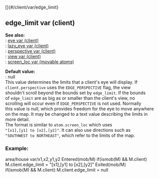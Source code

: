 []{#/client/var/edge_limit}    
## edge_limit var (client)    
**See also:**    
:   [eye var (client)](/ref/client/var/eye)    
:   [lazy_eye var (client)](/ref/client/var/lazy_eye)    
:   [perspective var (client)](/ref/client/var/perspective)    
:   [view var (client)](/ref/client/var/view)    
:   [screen_loc var (movable atoms)](/ref/atom/movable/var/screen_loc)    
<!-- -->    
**Default value:**    
:   null    
This value determines the limits that a client\'s eye will display. If    
`client.perspective` uses the `EDGE_PERSPECTIVE` flag, the view    
shouldn\'t scroll beyond the bounds set by `edge_limit`. If the bounds    
of `edge_limit` are as big as or smaller than the client\'s view, no    
scrolling will occur even if `EDGE_PERSPECTIVE` is not used. Normally    
this value is null, which provides freedom for the eye to move anywhere    
on the map. It may be changed to a text value describing the limits in    
more detail.    
The format is similar to `atom.screen_loc` which uses    
`"[x1],[y1] to [x2],[y2]"`. It can also use directions such as    
`"SOUTHWEST to NORTHEAST"`, which refer to the limits of the map.    
### Example:    
area/house var/x1,x2,y1,y2 Entered(mob/M) if(ismob(M) && M.client)    
M.client.edge_limit = \"\[x1\],\[y1\] to \[x2\],\[y2\]\" Exited(mob/M)    
if(ismob(M) && M.client) M.client.edge_limit = null  
